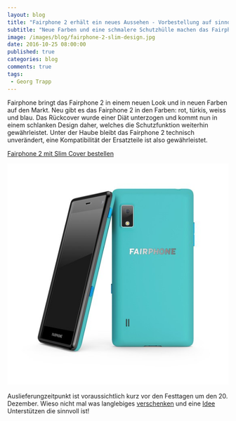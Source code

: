 ```yaml
---
layout: blog
title: "Fairphone 2 erhält ein neues Aussehen - Vorbestellung auf sinndrin.ch"
subtitle: "Neue Farben und eine schmalere Schutzhülle machen das Fairphone 2 noch eleganter"
image: /images/blog/fairphone-2-slim-design.jpg
date: 2016-10-25 08:00:00
published: true
categories: blog
comments: true
tags:
 - Georg Trapp
---
```

Fairphone bringt das Fairphone 2 in einem neuen Look und in neuen Farben auf den Markt. Neu gibt es das Fairphone 2 in den Farben: rot, türkis, weiss und blau. Das Rückcover wurde einer Diät unterzogen und kommt nun in einem schlanken Design daher, welches die Schutzfunktion weiterhin gewährleistet. Unter der Haube bleibt das Fairphone 2 technisch unverändert, eine Kompatibilität der Ersatzteile ist also gewährleistet.

<a href="http://www.sinndrin.ch/angebote/fairphone-2/kaufen/" class="button big expand"><i class="fi-arrow-right"></i> Fairphone 2 mit Slim Cover bestellen</a>

<img src="/images/blog/fp2-slim-tuerkis.jpg" alt="eleganz meets fair" />

Auslieferungzeitpunkt ist voraussichtlich kurz vor den Festtagen um den 20. Dezember. Wieso nicht mal was langlebiges [verschenken][geschenk] und eine [Idee][idee] Unterstützen die sinnvoll ist!

[geschenk]: http://www.sinndrin.ch/angebote/fairphone-2/kaufen/
[idee]: https://shop.fairphone.com/de/?___store=de
